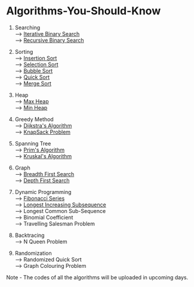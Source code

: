 # Algorithms-You-Should-Know

1) Searching                                                                                                                                                           
--> [Iterative Binary Search](https://github.com/00Raj00/Algorithms-You-Should-Know/blob/main/Searching/Iterative-Binary-Search.cpp)                                   
--> [Recursive Binary Search](https://github.com/00Raj00/Algorithms-You-Should-Know/blob/main/Searching/Recursive-Binary-Search.cpp)
                                                                                                                                                                       
2) Sorting                                                                                                                                                             
--> [Insertion Sort](https://github.com/00Raj00/Algorithms-You-Should-Know/blob/main/Sorting/Insertion-Sort.cpp)                                                       
--> [Selection Sort](https://github.com/00Raj00/Algorithms-You-Should-Know/blob/main/Sorting/Selection-Sort.cpp)                                                       
--> [Bubble Sort](https://github.com/00Raj00/Algorithms-You-Should-Know/blob/main/Sorting/Bubble-Sort.cpp)                                                             
--> [Quick Sort](https://github.com/00Raj00/Algorithms-You-Should-Know/blob/main/Sorting/Quick-Sort.cpp)                                                               
--> [Merge Sort](https://github.com/00Raj00/Algorithms-You-Should-Know/blob/main/Sorting/Merge-Sort.cpp)                                                               
                                                                                                                                                                       
3) Heap                                                                                                                                                                 
--> [Max Heap](https://github.com/00Raj00/Algorithms-You-Should-Know/blob/main/Heap/Max-Heap.cpp)                                                                       
--> [Min Heap](https://github.com/00Raj00/Algorithms-You-Should-Know/blob/main/Heap/Min-Heap.cpp)                                                                       
                                                                                                                                                                       
4) Greedy Method                                                                                                                                                       
--> [Dijkstra's Algorithm](https://github.com/00Raj00/Algorithms-You-Should-Know/blob/main/Greedy%20Method/Dijkstra's-Algorithm.cpp)                                   
--> [KnapSack Problem](https://github.com/00Raj00/Algorithms-You-Should-Know/blob/main/Greedy%20Method/Knapsack-Problem.cpp)                                           
                                                                                                                                                                       
5) Spanning Tree                                                                                                                                                       
--> [Prim's Algorithm](https://github.com/00Raj00/Algorithms-You-Should-Know/blob/main/Spanning%20Tree/Prim's-Algorithm.cpp)                                           
--> [Kruskal's Algorithm](https://github.com/00Raj00/Algorithms-You-Should-Know/blob/main/Spanning%20Tree/Kruskal's-Algorithm.cpp)                                     
                                                                                                                                                                       
6) Graph                                                                                                                                                               
--> [Breadth First Search](https://github.com/00Raj00/Algorithms-You-Should-Know/blob/main/Graph/Breadth-First-Search.cpp)                                             
--> [Depth First Search](https://github.com/00Raj00/Algorithms-You-Should-Know/blob/main/Graph/Depth-First-Search.cpp)                                                 
                                                                                                                                                                       
7) Dynamic Programming                                                                                                                                                 
--> [Fibonacci Series](https://github.com/00Raj00/Algorithms-You-Should-Know/blob/main/Dynamic%20Programming/Fibonacci-Series.cpp)                                     
--> [Longest Increasing Subsequence](https://github.com/00Raj00/Algorithms-You-Should-Know/blob/main/Dynamic%20Programming/Longest-Increasing-Subsequence.cpp)         
--> Longest Common Sub-Sequence                                                                                                                                         
--> Binomial Coefficient                                                                                                                                               
--> Travelling Salesman Problem                                                                                                                                         
                                                                                                                                                                       
8) Backtracing                                                                                                                                                         
--> N Queen Problem                                                                                                                                                     
                                                                                                                                                                       
9) Randomization                                                                                                                                                       
--> Randomized Quick Sort                                                                                                                                               
--> Graph Colouring Problem                                                                                                                                             
                                                                                                                                                                       
Note - The codes of all the algorithms will be uploaded in upcoming days.                                                                                               
